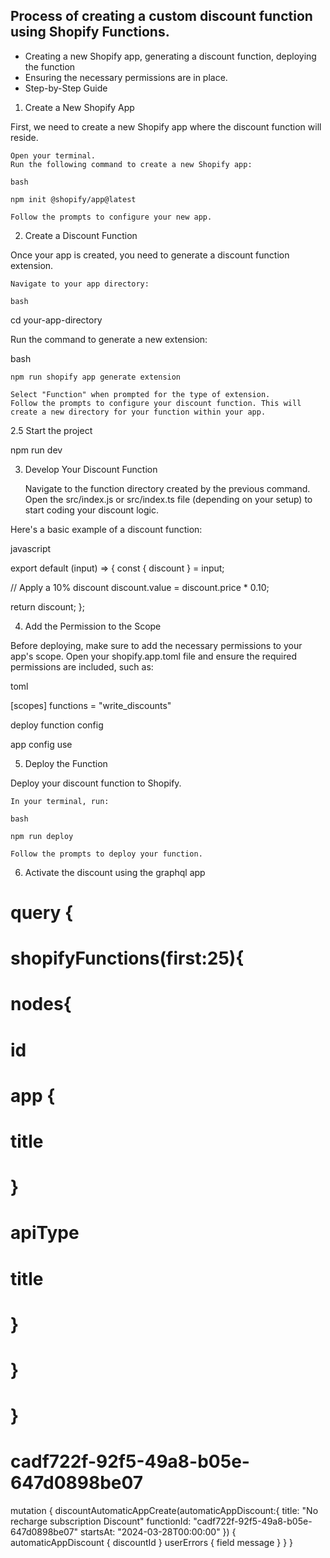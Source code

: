 ## Process of creating a custom discount function using Shopify Functions. 

* Creating a new Shopify app, generating a discount function, deploying the function 
* Ensuring the necessary permissions are in place.
* Step-by-Step Guide


1. Create a New Shopify App

First, we need to create a new Shopify app where the discount function will reside.

    Open your terminal.
    Run the following command to create a new Shopify app:

    bash

    npm init @shopify/app@latest

    Follow the prompts to configure your new app.

2. Create a Discount Function

Once your app is created, you need to generate a discount function extension.

    Navigate to your app directory:

    bash

cd your-app-directory

Run the command to generate a new extension:

bash

    npm run shopify app generate extension

    Select "Function" when prompted for the type of extension.
    Follow the prompts to configure your discount function. This will create a new directory for your function within your app.

2.5 Start the project

   npm run dev

3. Develop Your Discount Function

    Navigate to the function directory created by the previous command.
    Open the src/index.js or src/index.ts file (depending on your setup) to start coding your discount logic.

Here's a basic example of a discount function:

javascript

export default (input) => {
  const { discount } = input;

  // Apply a 10% discount
  discount.value = discount.price * 0.10;

  return discount;
};

4. Add the Permission to the Scope

Before deploying, make sure to add the necessary permissions to your app's scope. Open your shopify.app.toml file and ensure the required permissions are included, such as:

toml

[scopes]
functions = "write_discounts"

deploy function config 

   app config use

5. Deploy the Function

Deploy your discount function to Shopify.

    In your terminal, run:

    bash

    npm run deploy

    Follow the prompts to deploy your function.

6. Activate the discount using the graphql app

# query {
#   shopifyFunctions(first:25){
#     nodes{
#     	id
#     	app {
#         title
#       }
#     apiType
#     title
#   	}
#   }
# }
# cadf722f-92f5-49a8-b05e-647d0898be07
mutation {
  discountAutomaticAppCreate(automaticAppDiscount:{
    title: "No recharge subscription Discount"
    functionId: "cadf722f-92f5-49a8-b05e-647d0898be07"
    startsAt: "2024-03-28T00:00:00"
  }) {
    automaticAppDiscount {
      discountId
    }
    userErrors {
      field
      message
    }
  }
}
